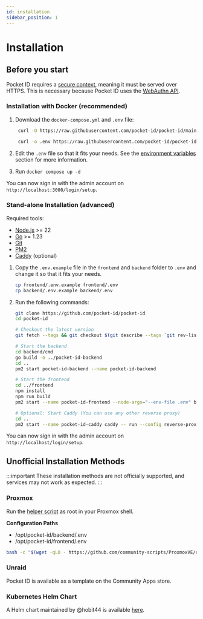 ```yaml
---
id: installation
sidebar_position: 1
---
```


# Installation

## Before you start

Pocket ID requires a [secure context](https://developer.mozilla.org/en-US/docs/Web/Security/Secure_Contexts), meaning it must be served over HTTPS. This is necessary because Pocket ID uses the [WebAuthn API](https://developer.mozilla.org/en-US/docs/Web/API/Web_Authentication_API).

### Installation with Docker (recommended)

1. Download the `docker-compose.yml` and `.env` file:

   ```bash
    curl -O https://raw.githubusercontent.com/pocket-id/pocket-id/main/docker-compose.yml

    curl -o .env https://raw.githubusercontent.com/pocket-id/pocket-id/main/.env.example
   ```

2. Edit the `.env` file so that it fits your needs. See the [environment variables](/docs/configuration/environment-variables) section for more information.
3. Run `docker compose up -d`

You can now sign in with the admin account on `http://localhost:3000/login/setup`.

### Stand-alone Installation (advanced)

Required tools:

- [Node.js](https://nodejs.org/en/download/) >= 22
- [Go](https://golang.org/doc/install) >= 1.23
- [Git](https://git-scm.com/downloads)
- [PM2](https://pm2.keymetrics.io/)
- [Caddy](https://caddyserver.com/docs/install) (optional)

1. Copy the `.env.example` file in the `frontend` and `backend` folder to `.env` and change it so that it fits your needs.

   ```bash
   cp frontend/.env.example frontend/.env
   cp backend/.env.example backend/.env
   ```

2. Run the following commands:

   ```bash
   git clone https://github.com/pocket-id/pocket-id
   cd pocket-id

   # Checkout the latest version
   git fetch --tags && git checkout $(git describe --tags `git rev-list --tags --max-count=1`)

   # Start the backend
   cd backend/cmd
   go build -o ../pocket-id-backend
   cd ..
   pm2 start pocket-id-backend --name pocket-id-backend

   # Start the frontend
   cd ../frontend
   npm install
   npm run build
   pm2 start --name pocket-id-frontend --node-args="--env-file .env" build/index.js

   # Optional: Start Caddy (You can use any other reverse proxy)
   cd ..
   pm2 start --name pocket-id-caddy caddy -- run --config reverse-proxy/Caddyfile
   ```
   
You can now sign in with the admin account on `http://localhost/login/setup`.

## Unofficial Installation Methods

:::important
These installation methods are not officially supported, and services may not work as expected. 
:::

### Proxmox

Run the [helper script](https://community-scripts.github.io/ProxmoxVE/scripts?id=pocketid) as root in your Proxmox shell. 

**Configuration Paths**
- /opt/pocket-id/backend/.env
- /opt/pocket-id/frontend/.env

```bash
bash -c "$(wget -qLO - https://github.com/community-scripts/ProxmoxVE/raw/main/ct/pocketid.sh)"
```

### Unraid

Pocket ID is available as a template on the Community Apps store.

### Kubernetes Helm Chart

A Helm chart maintained by @hobit44 is available [here](https://github.com/hobbit44/pocket-id-helm).
